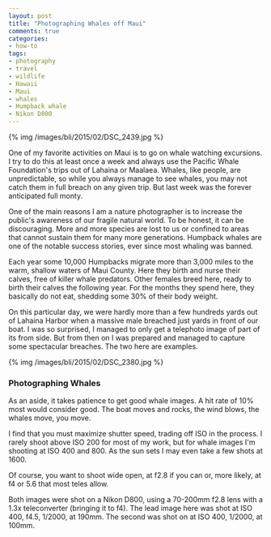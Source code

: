 ```yaml
---
layout: post
title: "Photographing Whales off Maui"
comments: true
categories:
- how-to
tags:
- photography
- travel
- wildlife
- Hawaii
- Maui
- whales
- Humpback whale
- Nikon D800
---
```


{% img /images/bli/2015/02/DSC_2439.jpg %}

One of my favorite activities on Maui is to go on whale watching excursions. I try to do this at least once a week and always use the Pacific Whale Foundation's trips out of Lahaina or Maalaea. Whales, like people, are unpredictable, so while you always manage to see whales, you may not catch them in full breach on any given trip. But last week was the forever anticipated full monty.  

<!--more-->

One of the main reasons I am a nature photographer is to increase the public's awareness of our fragile natural world. To be honest, it can be discouraging. More and more species are lost to us or confined to areas that cannot sustain them for many more generations. Humpback whales are one of the notable success stories, ever since most whaling was banned. 

Each year some 10,000 Humpbacks migrate more than 3,000 miles to the warm, shallow waters of Maui County. Here they birth and nurse their calves, free of killer whale predators. Other females breed here, ready to birth their calves the following year. For the months they spend here, they basically do not eat, shedding some 30% of their body weight. 

On this particular day, we were hardly more than a few hundreds yards out of Lahaina Harbor when a massive male breached just yards in front of our boat. I was so surprised, I managed to only get a telephoto image of part of its from side. But from then on I was prepared and managed to capture some spectacular breaches. The two here are examples. 

{% img /images/bli/2015/02/DSC_2380.jpg %}

### Photographing Whales

As an aside, it takes patience to get good whale images. A hit rate of 10% most would consider good. The boat moves and rocks, the wind blows, the whales move, you move. 

I find that you must maximize shutter speed, trading off ISO in the process. I rarely shoot above ISO 200 for most of my work, but for whale images I'm shooting at ISO 400 and 800. As the sun sets I may even take a few shots at 1600. 

Of course, you want to shoot wide open, at f2.8 if you can or, more likely, at f4 or 5.6 that most teles allow. 

Both images were shot on a Nikon D800, using a 70-200mm f2.8 lens with a 1.3x teleconverter (bringing it to f4). The lead image here was shot at ISO 400, f4.5, 1/2000, at 190mm. The second was shot on at ISO 400, 1/2000, at 100mm. 
